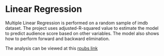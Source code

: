 # Linear Regression


Multiple Linear Regression is performed on a random sample of imdb dataset. The project uses adjusted-R-squared value to estimate the model to predict audience score based on other variables. The model also shows how to perform forward and backward elimination.

The analysis can be viewed at this [rpubs link](http://rpubs.com/bicepjai/321949)
